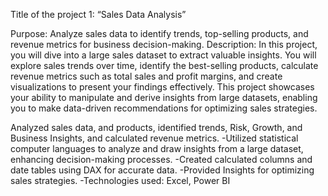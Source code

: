 Title of the project 1: “Sales Data Analysis”
 
Purpose: Analyze sales data to identify trends, top-selling products, and revenue metrics for business decision-making.
Description: In this project, you will dive into a large sales dataset to extract valuable insights. You will explore sales trends over time, identify the best-selling products, calculate revenue metrics such as total sales and profit margins, and create visualizations to present your findings effectively. This project showcases your ability to manipulate and derive insights from large datasets, enabling you to make data-driven recommendations for optimizing sales strategies.

Analyzed sales data, and products, identified trends, Risk, Growth, and Business Insights, and calculated revenue metrics.
-Utilized statistical computer languages to analyze and draw insights from a large dataset, enhancing decision-making processes.
-Created calculated columns and date tables using DAX for accurate data.
-Provided Insights for optimizing sales strategies.
-Technologies used: Excel, Power BI 
